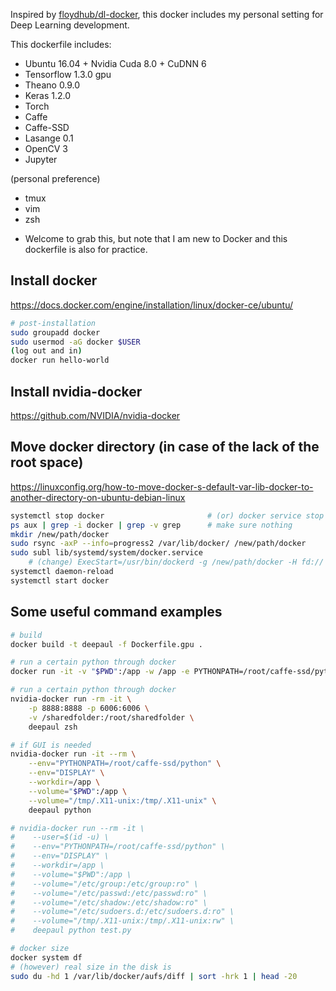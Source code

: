 
Inspired by [floydhub/dl-docker](https://github.com/floydhub/dl-docker), this docker includes my personal setting for Deep Learning development.

This dockerfile includes:
- Ubuntu 16.04 + Nvidia Cuda 8.0 + CuDNN 6
- Tensorflow 1.3.0 gpu
- Theano 0.9.0
- Keras 1.2.0
- Torch
- Caffe
- Caffe-SSD
- Lasange 0.1
- OpenCV 3
- Jupyter

(personal preference)
- tmux
- vim
- zsh

* Welcome to grab this, but note that I am new to Docker and this dockerfile is also for practice. 

## Install docker
https://docs.docker.com/engine/installation/linux/docker-ce/ubuntu/

```bash
# post-installation
sudo groupadd docker
sudo usermod -aG docker $USER
(log out and in)
docker run hello-world
```

## Install nvidia-docker
https://github.com/NVIDIA/nvidia-docker

## Move docker directory (in case of the lack of the root space)
https://linuxconfig.org/how-to-move-docker-s-default-var-lib-docker-to-another-directory-on-ubuntu-debian-linux
```bash
systemctl stop docker                       # (or) docker service stop
ps aux | grep -i docker | grep -v grep      # make sure nothing 
mkdir /new/path/docker
sudo rsync -axP --info=progress2 /var/lib/docker/ /new/path/docker
sudo subl lib/systemd/system/docker.service
    # (change) ExecStart=/usr/bin/dockerd -g /new/path/docker -H fd://
systemctl daemon-reload
systemctl start docker
```

## Some useful command examples

```bash
# build
docker build -t deepaul -f Dockerfile.gpu .

# run a certain python through docker
docker run -it -v "$PWD":/app -w /app -e PYTHONPATH=/root/caffe-ssd/python deepaul python xxx.py

# run a certain python through docker
nvidia-docker run -rm -it \
    -p 8888:8888 -p 6006:6006 \
    -v /sharedfolder:/root/sharedfolder \
    deepaul zsh

# if GUI is needed
nvidia-docker run -it --rm \
    --env="PYTHONPATH=/root/caffe-ssd/python" \
    --env="DISPLAY" \
    --workdir=/app \
    --volume="$PWD":/app \
    --volume="/tmp/.X11-unix:/tmp/.X11-unix" \
    deepaul python

# nvidia-docker run --rm -it \
#    --user=$(id -u) \
#    --env="PYTHONPATH=/root/caffe-ssd/python" \
#    --env="DISPLAY" \
#    --workdir=/app \
#    --volume="$PWD":/app \
#    --volume="/etc/group:/etc/group:ro" \
#    --volume="/etc/passwd:/etc/passwd:ro" \
#    --volume="/etc/shadow:/etc/shadow:ro" \
#    --volume="/etc/sudoers.d:/etc/sudoers.d:ro" \
#    --volume="/tmp/.X11-unix:/tmp/.X11-unix:rw" \
#    deepaul python test.py

# docker size 
docker system df
# (however) real size in the disk is
sudo du -hd 1 /var/lib/docker/aufs/diff | sort -hrk 1 | head -20
```
